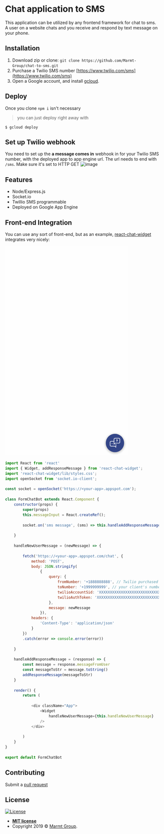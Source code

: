 # Chat application to SMS

This application can be utilized by any frontend framework for chat to sms. A user on a website chats and you receive and respond by text message on your phone.

## Installation
1. Download zip or clone: `git clone https://github.com/Marmt-Group/chat-to-sms.git`
2. Purchase a Twilio SMS number [https://www.twilio.com/sms](https://www.twilio.com/sms)
3. Open a Google account, and install [gcloud](https://cloud.google.com/sdk/install).

## Deploy
Once you clone `npm i` isn't necessary

> you can just deploy right away with 

```shell
$ gcloud deploy
```

## Set up Twilio webhook
You need to set up the **a message comes in** webhook in for your Twilio SMS number, with the deployed app to app engine url. The url needs to end with `/sms`. Make sure it's set to HTTP GET
![image](https://user-images.githubusercontent.com/3498223/59966841-c0332400-94d6-11e9-81a5-d6f228b4f018.png)

## Features
* Node/Express.js
* Socket.io
* Twillio SMS programmable
* Deployed on Google App Engine

## Front-end Integration
You can use any sort of front-end, but as an example, [react-chat-widget](https://www.npmjs.com/package/react-chat-widget) integrates very nicely:

![demonstration](./chat-demonstration.gif)

```javascript
import React from 'react'
import { Widget, addResponseMessage } from 'react-chat-widget';
import 'react-chat-widget/lib/styles.css';
import openSocket from 'socket.io-client';

const socket = openSocket('https://<your-app>.appspot.com');

class FormChatBot extends React.Component {
    constructor(props) {
        super(props)
        this.messageInput = React.createRef();

        socket.on('sms message', (sms) => this.handleAddResponseMessage(sms));

    }

    handleNewUserMessage = (newMessage) => {
        
        fetch('https://<your-app>.appspot.com/chat', {
            method: 'POST',
            body: JSON.stringify(
                { 
                    query: { 
                        fromNumber: '+1888888888', // Twilio purchased sms number
                        toNumber: '+1999999999', // your client's number
                        twilioAccountSid: 'XXXXXXXXXXXXXXXXXXXXXXXXXXXXXXXX', // retrieve from Twilio console
                        twilioAuthToken: 'XXXXXXXXXXXXXXXXXXXXXXXXXXXXXXXX' // retrieve from Twilio console
                    },
                    message: newMessage
                }),
            headers: {
                'Content-Type': 'application/json'
            }
        })
        .catch(error => console.error(error))
        
    }

    handleAddResponseMessage = (response) => {
        const message = response.messageFromUser
        const messageToStr = message.toString()
        addResponseMessage(messageToStr)
    }

    render() {
        return (

            <div className="App">
                <Widget
                    handleNewUserMessage={this.handleNewUserMessage}
                />
            </div>

        )
    }
}

export default FormChatBot
```

## Contributing

Submit a [pull request](https://github.com/Marmt-Group/chat-to-sms/pulls)

## License

[![License](http://img.shields.io/:license-mit-blue.svg?style=flat-square)](http://badges.mit-license.org)

- **[MIT license](http://opensource.org/licenses/mit-license.php)**
- Copyright 2019 © <a href="https://marmt.io" target="_blank">Marmt Group</a>.
